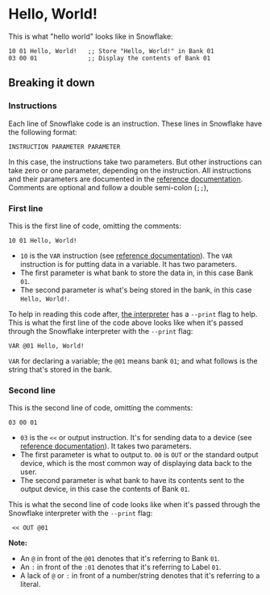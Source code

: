 # Hello, World!

This is what "hello world" looks like in Snowflake:

```
10 01 Hello, World!   ;; Store "Hello, World!" in Bank 01
03 00 01              ;; Display the contents of Bank 01
```

## Breaking it down

### Instructions

Each line of Snowflake code is an instruction. These lines in Snowflake have the following format:

```
INSTRUCTION PARAMETER PARAMETER
```

In this case, the instructions take two parameters. But other instructions
can take zero or one parameter, depending on the instruction. All instructions
and their parameters are documented in the [reference documentation][1]. 
Comments are optional and follow a double semi-colon (`;;`),

### First line

This is the first line of code, omitting the comments:

```
10 01 Hello, World!
```

* `10` is the `VAR` instruction (see [reference documentation][1]).
  The `VAR` instruction is for putting data in a variable. It has two 
  parameters.
* The first parameter is what bank to store the data in, in this case Bank `01`.
* The second parameter is what's being stored in the bank, in this case `Hello, World!`.

To help in reading this code after, [the interpreter][2] has a `--print` 
flag to help. This is what the first line of the code above looks like
when it's passed through the Snowflake interpreter with the `--print` flag:

```
VAR @01 Hello, World!
```

`VAR` for declaring a variable; the `@01` means bank `01`; and what follows is
the string that's stored in the bank.

### Second line

This is the second line of code, omitting the comments:

```
03 00 01
```

* `03` is the `<<` or output instruction. It's for sending data to a device
  (see [reference documentation][1]). It takes two parameters.
* The first parameter is what to output to. `00` is `OUT` or the standard output 
  device, which is the most common way of displaying data back to the user.
* The second parameter is what bank to have its contents sent to the output 
  device, in this case the contents of Bank `01`.

This is what the second line of code looks like when it's passed 
through the Snowflake interpreter with the `--print` flag:

```
 << OUT @01
```

**Note:**

* An `@` in front of the `@01` denotes that it's referring to Bank `01`.
* An `:` in front of the `:01` denotes that it's referring to Label `01`.
* A lack of `@` or `:` in front of a number/string denotes that it's referring to a literal.

[1]: language-reference.md
[2]: interpreter.md
[3]: file-format.md
